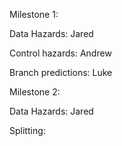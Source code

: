 Milestone 1:

Data Hazards: Jared

Control hazards: Andrew

Branch predictions: Luke


Milestone 2:

Data Hazards: Jared

Splitting: 
